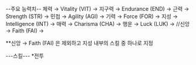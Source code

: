 --주요 능력치--
체력 → Vitality (VIT) → 
지구력 → Endurance (END) → 
근력 → Strength (STR) → 
민첩 → Agility (AGI) → 
기력 → Force (FOR) → 
지성 → Intelligence (INT) → 
매력 → Charisma (CHA) → 
행운 → Luck (LUK) → 
//신앙 → Faith (FAI) → 

**신앙 → Faith (FAI) 은 제외하고 지성 내부의 스킬 중 하나로 지정

---스킬---
*전투
